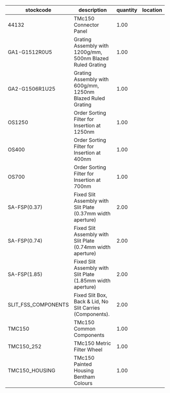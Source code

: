 |stockcode|description|quantity|location|
|---------|-----------|--------|--------|
|44132|TMc150 Connector Panel|1.00||
|GA1-G1512R0U5|Grating Assembly with 1200g/mm, 500nm Blazed Ruled Grating|1.00||
|GA2-G1506R1U25|Grating Assembly with 600g/mm, 1250nm Blazed Ruled Grating|1.00||
|OS1250|Order Sorting Filter for Insertion at 1250nm|1.00||
|OS400|Order Sorting Filter for Insertion at 400nm|1.00||
|OS700|Order Sorting Filter for Insertion at 700nm|1.00||
|SA-FSP(0.37)|Fixed Slit Assembly with Slit Plate (0.37mm width aperture)|2.00||
|SA-FSP(0.74)|Fixed Slit Assembly with Slit Plate (0.74mm width aperture)|2.00||
|SA-FSP(1.85)|Fixed Slit Assembly with Slit Plate (1.85mm width aperture)|2.00||
|SLIT_FSS_COMPONENTS|Fixed Slit Box, Back & Lid, No Slit Carries (Components).|2.00||
|TMC150|TMc150 Common Components|1.00||
|TMC150_252|TMc150 Metric Filter Wheel|1.00||
|TMC150_HOUSING|TMc150 Painted Housing Bentham Colours|1.00||
